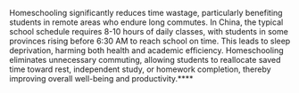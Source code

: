 <!-- Homeschooling is time-saving, which is convinient for those students who live far from school and waste lots of time on commuting. As we all know, in China every student 8-10h classes in day. In some provinces, students even get up before 6:30am for catching bus to school, resulting in shortened sleep time. It is bad for health, and in some sense, meaningless. Homeschooling solves this problem, it cut expenditure of time on commuting, and those saved time student can spend on rest or do homework. -->

Homeschooling significantly reduces time wastage, particularly benefiting students in remote areas who endure long commutes. In China, the typical school schedule requires 8-10 hours of daily classes, with students in some provinces rising before 6:30 AM to reach school on time. This leads to sleep deprivation, harming both health and academic efficiency. Homeschooling eliminates unnecessary commuting, allowing students to reallocate saved time toward rest, independent study, or homework completion, thereby improving overall well-being and productivity.****